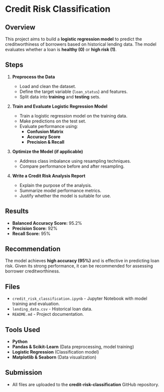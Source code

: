 # Credit Risk Classification

## Overview
This project aims to build a **logistic regression model** to predict the creditworthiness of borrowers based on historical lending data. The model evaluates whether a loan is **healthy (0)** or **high risk (1)**.

## Steps
1. **Preprocess the Data**
   - Load and clean the dataset.
   - Define the target variable (`loan_status`) and features.
   - Split data into **training** and **testing** sets.

2. **Train and Evaluate Logistic Regression Model**
   - Train a logistic regression model on the training data.
   - Make predictions on the test set.
   - Evaluate performance using:
     - **Confusion Matrix**
     - **Accuracy Score**
     - **Precision & Recall**

3. **Optimize the Model (if applicable)**
   - Address class imbalance using resampling techniques.
   - Compare performance before and after resampling.

4. **Write a Credit Risk Analysis Report**
   - Explain the purpose of the analysis.
   - Summarize model performance metrics.
   - Justify whether the model is suitable for use.

## Results
- **Balanced Accuracy Score:** 95.2%
- **Precision Score:** 92%
- **Recall Score:** 95%

## Recommendation
The model achieves **high accuracy (95%)** and is effective in predicting loan risk. Given its strong performance, it can be recommended for assessing borrower creditworthiness.

## Files
- `credit_risk_classification.ipynb` - Jupyter Notebook with model training and evaluation.
- `lending_data.csv` - Historical loan data.
- `README.md` - Project documentation.

## Tools Used
- **Python**
- **Pandas & Scikit-Learn** (Data preprocessing, model training)
- **Logistic Regression** (Classification model)
- **Matplotlib & Seaborn** (Data visualization)

## Submission
- All files are uploaded to the **credit-risk-classification** GitHub repository.
